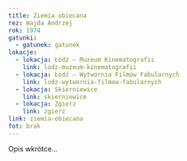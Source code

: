 ```yaml
---
title: Ziemia obiecana
rez: Wajda Andrzej
rok: 1974
gatunki: 
  - gatunek: gatunek
lokacje:
  - lokacja: Łódź – Muzeum Kinematografii
    link: lodz-muzeum-kinematografii
  - lokacja: Łódź – Wytwórnia Filmów Fabularnych
    link: lodz-wytwornia-filmow-fabularnych
  - lokacja: Skierniewice
    link: skierniewice
  - lokacja: Zgierz
    link: zgierz
link: ziemia-obiecana
fot: brak
---
```

Opis wkrótce…